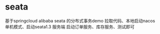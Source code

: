 # seata
基于springcloud alibaba seata 的分布式事务demo
拉取代码、本地启动nacos单机模式、启动seata1.3 服务端
启动订单服务、库存服务、测试即可








